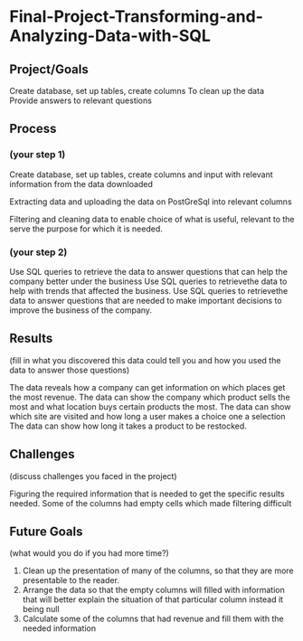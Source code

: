 # Final-Project-Transforming-and-Analyzing-Data-with-SQL

## Project/Goals
Create database, set up tables, create columns 
To clean up the data
Provide answers to relevant questions

## Process
### (your step 1) 
Create database, set up tables, create columns and input with relevant information from the data downloaded

Extracting data and uploading the data on PostGreSql into relevant columns

Filtering and cleaning data to enable choice of what is useful, relevant to the serve the purpose for which it is needed.

### (your step 2)
Use SQL queries to retrieve the data to answer questions that can help the company better under the business
Use SQL queries to retrievethe data to help with trends that affected the business.
Use SQL queries to retrievethe data to answer questions that are needed to make important decisions to improve the business of the company.

## Results
(fill in what you discovered this data could tell you and how you used the data to answer those questions)

The data reveals how a company can get information on which places get the most revenue.
The  data can show the company which product sells the most and what location buys certain products the most.
The data can show which site are visited and how long a user makes a choice one a selection
The data can show how long it takes a product to be restocked.

## Challenges 
(discuss challenges you faced in the project)

Figuring the required information that is needed to get the specific results needed.
Some of the columns had empty cells which made filtering difficult


## Future Goals
(what would you do if you had more time?)

1. Clean up the presentation of many of the columns, so that they are more presentable to the reader.
2. Arrange the data so that the empty columns will filled with information that will better explain the situation of that particular column instead it being null
3. Calculate some of the columns that had revenue and fill them with the needed information
